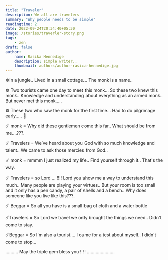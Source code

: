 ```yaml
---
title: "Traveler"
description: We all are travelers 
summary: "Why people needs to be simple"
readingtime: 2
date: 2022-09-24T20:34:40+05:30
image: /stories/traverler-story.png
tags: 
    - zen
draft: false
author:
    name: Rasika Hennedige
    description: simple writer..
    thumbnail: authors/author-rasica-hennedige.jpg
---
```


☸️In a jungle.. Lived in a small cottage... The monk is a name..

☸️ Two tourists came one day to meet this monk... So these two knew this monk.. Knowledge and understanding about everything as an armed monk.. But never met this monk.....

☸️ These two who saw the monk for the first time... Had to do pilgrimage early..... 🙏

☄️ monk = Why did these gentlemen come this far.. What should be from me....???.

☄️ Travelers = We’ve heard about you God with so much knowledge and talent.. We came to ask those mercies from God..

☄️ monk = mmmm I just realized my life.. Find yourself through it.. That's the way.

☄️ Travelers = so Lord ... !!!! Lord you show me a way to understand this much.. Many people are playing your virtues.. But your room is too small and it only has a pen candy, a pair of shells and a bench.. Why does someone like you live like this???.

☄️ Beggar = So all you have is a small bag of cloth and a water bottle

☄️Travelers = So Lord we travel we only brought the things we need.. Didn't come to stay.

☄️Beggar = So I'm also a tourist.... I came for a test about myself.. I didn't come to stop...


.......... May the triple gem bless you !!!! ......................
